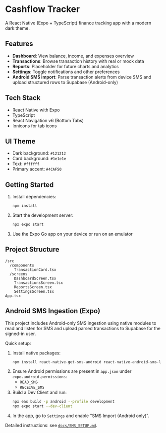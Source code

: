 # Cashflow Tracker

A React Native (Expo + TypeScript) finance tracking app with a modern dark theme.

## Features

- **Dashboard**: View balance, income, and expenses overview
- **Transactions**: Browse transaction history with real or mock data
- **Reports**: Placeholder for future charts and analytics
- **Settings**: Toggle notifications and other preferences
- **Android SMS import**: Parse transaction alerts from device SMS and upload structured rows to Supabase (Android-only)

## Tech Stack

- React Native with Expo
- TypeScript
- React Navigation v6 (Bottom Tabs)
- Ionicons for tab icons

## UI Theme

- Dark background: `#121212`
- Card background: `#1e1e1e`
- Text: `#ffffff`
- Primary accent: `#4CAF50`

## Getting Started

1. Install dependencies:
   ```bash
   npm install
   ```

2. Start the development server:
   ```bash
   npx expo start
   ```

3. Use the Expo Go app on your device or run on an emulator

## Project Structure

```
/src
  /components
    TransactionCard.tsx
  /screens
    DashboardScreen.tsx
    TransactionsScreen.tsx
    ReportsScreen.tsx
    SettingsScreen.tsx
App.tsx
```

## Android SMS Ingestion (Expo)

This project includes Android-only SMS ingestion using native modules to read and listen for SMS and upload parsed transactions to Supabase for the signed-in user.

Quick setup:
1. Install native packages:
   ```bash
   npm install react-native-get-sms-android react-native-android-sms-listener
   ```
2. Ensure Android permissions are present in `app.json` under `expo.android.permissions`:
   - `READ_SMS`
   - `RECEIVE_SMS`
3. Build a Dev Client and run:
   ```bash
   npx eas build -p android --profile development
   npx expo start --dev-client
   ```
4. In the app, go to `Settings` and enable "SMS Import (Android only)".

Detailed instructions: see [`docs/SMS_SETUP.md`](docs/SMS_SETUP.md).
